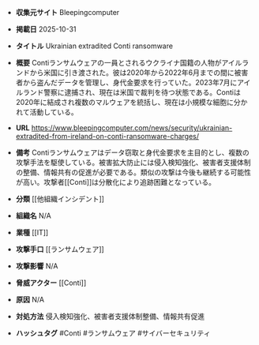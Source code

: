 - **収集元サイト**
Bleepingcomputer

- **掲載日**
2025-10-31

- **タイトル**
Ukrainian extradited Conti ransomware

- **概要**
Contiランサムウェアの一員とされるウクライナ国籍の人物がアイルランドから米国に引き渡された。彼は2020年から2022年6月までの間に被害者から盗んだデータを管理し、身代金要求を行っていた。2023年7月にアイルランド警察に逮捕され、現在は米国で裁判を待つ状態である。Contiは2020年に結成され複数のマルウェアを統括し、現在は小規模な細胞に分かれて活動している。

- **URL**
https://www.bleepingcomputer.com/news/security/ukrainian-extradited-from-ireland-on-conti-ransomware-charges/

- **備考**
Contiランサムウェアはデータ窃取と身代金要求を主目的とし、複数の攻撃手法を駆使している。被害拡大防止には侵入検知強化、被害者支援体制の整備、情報共有の促進が必要である。類似の攻撃は今後も継続する可能性が高い。攻撃者[[Conti]]は分散化により追跡困難となっている。

- **分類**
[[他組織インシデント]]

- **組織名**
N/A

- **業種**
[[IT]]

- **攻撃手口**
[[ランサムウェア]]

- **攻撃影響**
N/A

- **脅威アクター**
[[Conti]]

- **原因**
N/A

- **対処方法**
侵入検知強化、被害者支援体制整備、情報共有促進

- **ハッシュタグ**
#Conti #ランサムウェア #サイバーセキュリティ
